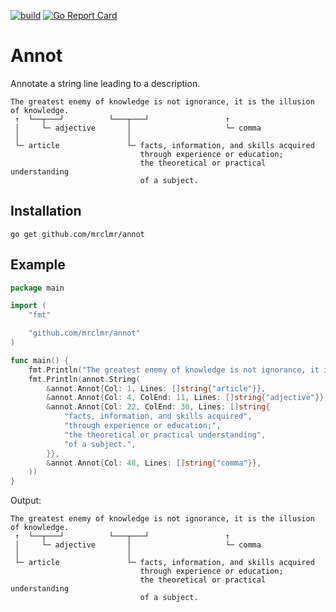 [![build](https://github.com/mrclmr/annot/actions/workflows/build.yml/badge.svg)](https://github.com/mrclmr/annot/actions/workflows/build.yml) [![Go Report Card](https://goreportcard.com/badge/github.com/mrclmr/annot)](https://goreportcard.com/report/github.com/mrclmr/annot)

# Annot

Annotate a string line leading to a description.

```
The greatest enemy of knowledge is not ignorance, it is the illusion of knowledge.
 ↑  └──┬───┘          └───┬───┘                 ↑
 │     └─ adjective       │                     └─ comma
 │                        │
 └─ article               └─ facts, information, and skills acquired
                             through experience or education;
                             the theoretical or practical understanding
                             of a subject.
```

## Installation

```
go get github.com/mrclmr/annot
```

## Example

```go
package main

import (
	"fmt"

	"github.com/mrclmr/annot"
)

func main() {
	fmt.Println("The greatest enemy of knowledge is not ignorance, it is the illusion of knowledge.")
	fmt.Println(annot.String(
		&annot.Annot{Col: 1, Lines: []string{"article"}},
		&annot.Annot{Col: 4, ColEnd: 11, Lines: []string{"adjective"}},
		&annot.Annot{Col: 22, ColEnd: 30, Lines: []string{
			"facts, information, and skills acquired",
			"through experience or education;",
			"the theoretical or practical understanding",
			"of a subject.",
		}},
		&annot.Annot{Col: 48, Lines: []string{"comma"}},
	))
}
```

Output:

```
The greatest enemy of knowledge is not ignorance, it is the illusion of knowledge.
 ↑  └──┬───┘          └───┬───┘                 ↑
 │     └─ adjective       │                     └─ comma
 │                        │
 └─ article               └─ facts, information, and skills acquired
                             through experience or education;
                             the theoretical or practical understanding
                             of a subject.
```